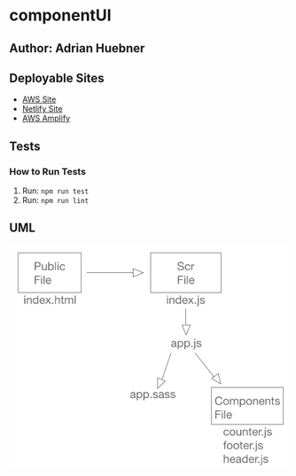 # componentUI

## Author: Adrian Huebner

## Deployable Sites

* [AWS Site](http://lab27reacttesting.s3-website-us-west-2.amazonaws.com/#)
* [Netlify Site](https://condescending-clarke-97efc5.netlify.com/)
* [AWS Amplify](https://master.d16o8maw3iudcd.amplifyapp.com/index.html)

## Tests

### How to Run Tests

  1. Run: `npm run test`
  2. Run: `npm run lint`

## UML

![UML for Lab 27 with File Structure](./assets/UMLforLab27.png)
